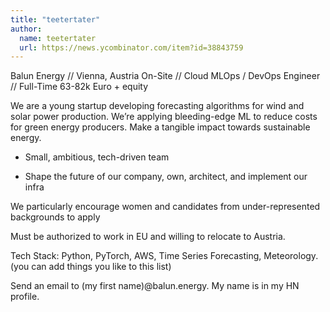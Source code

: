 ```yaml
---
title: "teetertater"
author:
  name: teetertater
  url: https://news.ycombinator.com/item?id=38843759
---
```

Balun Energy &#x2F;&#x2F; Vienna, Austria On-Site &#x2F;&#x2F; Cloud MLOps &#x2F; DevOps Engineer &#x2F;&#x2F; Full-Time 63-82k Euro + equity

We are a young startup developing forecasting algorithms for wind and solar power production. We’re applying bleeding-edge ML to reduce costs for green energy producers.
Make a tangible impact towards sustainable energy.

* Small, ambitious, tech-driven team

* Shape the future of our company, own, architect, and implement our infra

We particularly encourage women and candidates from under-represented backgrounds to apply

Must be authorized to work in EU and willing to relocate to Austria.

Tech Stack: Python, PyTorch, AWS, Time Series Forecasting, Meteorology. (you can add things you like to this list)

Send an email to (my first name)@balun.energy. My name is in my HN profile.

